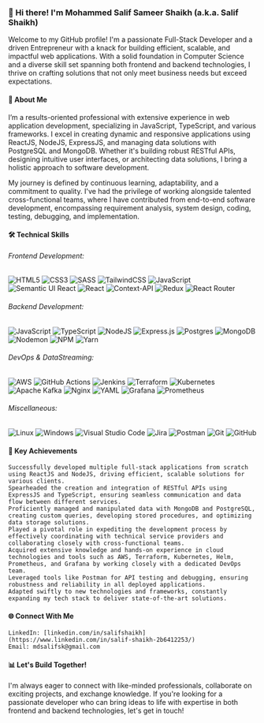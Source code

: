 ### 👋 Hi there! I'm Mohammed Salif Sameer Shaikh (a.k.a. Salif Shaikh)

Welcome to my GitHub profile! I'm a passionate Full-Stack Developer and a driven Entrepreneur with a knack for building efficient, scalable, and impactful web applications. With a solid foundation in Computer Science and a diverse skill set spanning both frontend and backend technologies, I thrive on crafting solutions that not only meet business needs but exceed expectations.

#### 🚀 About Me

I’m a results-oriented professional with extensive experience in web application development, specializing in JavaScript, TypeScript, and various frameworks. I excel in creating dynamic and responsive applications using ReactJS, NodeJS, ExpressJS, and managing data solutions with PostgreSQL and MongoDB. Whether it's building robust RESTful APIs, designing intuitive user interfaces, or architecting data solutions, I bring a holistic approach to software development.

My journey is defined by continuous learning, adaptability, and a commitment to quality. I've had the privilege of working alongside talented cross-functional teams, where I have contributed from end-to-end software development, encompassing requirement analysis, system design, coding, testing, debugging, and implementation.

#### 🛠️ Technical Skills

###### Frontend Development:
![HTML5](https://img.shields.io/badge/html5-%23E34F26.svg?style=for-the-badge&logo=html5&logoColor=white) ![CSS3](https://img.shields.io/badge/css3-%231572B6.svg?style=for-the-badge&logo=css3&logoColor=white) ![SASS](https://img.shields.io/badge/SASS-hotpink.svg?style=for-the-badge&logo=SASS&logoColor=white) ![TailwindCSS](https://img.shields.io/badge/tailwindcss-%2338B2AC.svg?style=for-the-badge&logo=tailwind-css&logoColor=white) ![JavaScript](https://img.shields.io/badge/javascript-%23323330.svg?style=for-the-badge&logo=javascript&logoColor=%23F7DF1E) ![Semantic UI React](https://img.shields.io/badge/Semantic%20UI%20React-%2335BDB2.svg?style=for-the-badge&logo=SemanticUIReact&logoColor=white) ![React](https://img.shields.io/badge/react-%2320232a.svg?style=for-the-badge&logo=react&logoColor=%2361DAFB) ![Context-API](https://img.shields.io/badge/Context--Api-000000?style=for-the-badge&logo=react) ![Redux](https://img.shields.io/badge/redux-%23593d88.svg?style=for-the-badge&logo=redux&logoColor=white) ![React Router](https://img.shields.io/badge/React_Router-CA4245?style=for-the-badge&logo=react-router&logoColor=white)

###### Backend Development:
![JavaScript](https://img.shields.io/badge/javascript-%23323330.svg?style=for-the-badge&logo=javascript&logoColor=%23F7DF1E) ![TypeScript](https://img.shields.io/badge/typescript-%23007ACC.svg?style=for-the-badge&logo=typescript&logoColor=white) ![NodeJS](https://img.shields.io/badge/node.js-6DA55F?style=for-the-badge&logo=node.js&logoColor=white) ![Express.js](https://img.shields.io/badge/express.js-%23404d59.svg?style=for-the-badge&logo=express&logoColor=%2361DAFB) ![Postgres](https://img.shields.io/badge/postgres-%23316192.svg?style=for-the-badge&logo=postgresql&logoColor=white) ![MongoDB](https://img.shields.io/badge/MongoDB-%234ea94b.svg?style=for-the-badge&logo=mongodb&logoColor=white) ![Nodemon](https://img.shields.io/badge/NODEMON-%23323330.svg?style=for-the-badge&logo=nodemon&logoColor=%BBDEAD) ![NPM](https://img.shields.io/badge/NPM-%23CB3837.svg?style=for-the-badge&logo=npm&logoColor=white) ![Yarn](https://img.shields.io/badge/yarn-%232C8EBB.svg?style=for-the-badge&logo=yarn&logoColor=white)

###### DevOps & DataStreaming:
![AWS](https://img.shields.io/badge/AWS-%23FF9900.svg?style=for-the-badge&logo=amazon-aws&logoColor=white) ![GitHub Actions](https://img.shields.io/badge/github%20actions-%232671E5.svg?style=for-the-badge&logo=githubactions&logoColor=white) ![Jenkins](https://img.shields.io/badge/jenkins-%232C5263.svg?style=for-the-badge&logo=jenkins&logoColor=white)  ![Terraform](https://img.shields.io/badge/terraform-%235835CC.svg?style=for-the-badge&logo=terraform&logoColor=white) ![Kubernetes](https://img.shields.io/badge/kubernetes-%23326ce5.svg?style=for-the-badge&logo=kubernetes&logoColor=white) ![Apache Kafka](https://img.shields.io/badge/Apache%20Kafka-000?style=for-the-badge&logo=apachekafka) ![Nginx](https://img.shields.io/badge/nginx-%23009639.svg?style=for-the-badge&logo=nginx&logoColor=white) ![YAML](https://img.shields.io/badge/yaml-%23ffffff.svg?style=for-the-badge&logo=yaml&logoColor=151515) ![Grafana](https://img.shields.io/badge/grafana-%23F46800.svg?style=for-the-badge&logo=grafana&logoColor=white) ![Prometheus](https://img.shields.io/badge/Prometheus-E6522C?style=for-the-badge&logo=Prometheus&logoColor=white)

###### Miscellaneous:
![Linux](https://img.shields.io/badge/Linux-FCC624?style=for-the-badge&logo=linux&logoColor=black) ![Windows](https://img.shields.io/badge/Windows-0078D6?style=for-the-badge&logo=windows&logoColor=white) ![Visual Studio Code](https://img.shields.io/badge/Visual%20Studio%20Code-0078d7.svg?style=for-the-badge&logo=visual-studio-code&logoColor=white) ![Jira](https://img.shields.io/badge/jira-%230A0FFF.svg?style=for-the-badge&logo=jira&logoColor=white) ![Postman](https://img.shields.io/badge/Postman-FF6C37?style=for-the-badge&logo=postman&logoColor=white) ![Git](https://img.shields.io/badge/git-%23F05033.svg?style=for-the-badge&logo=git&logoColor=white) ![GitHub](https://img.shields.io/badge/github-%23121011.svg?style=for-the-badge&logo=github&logoColor=white)


#### 🌟 Key Achievements

    Successfully developed multiple full-stack applications from scratch using ReactJS and NodeJS, driving efficient, scalable solutions for various clients.
    Spearheaded the creation and integration of RESTful APIs using ExpressJS and TypeScript, ensuring seamless communication and data flow between different services.
    Proficiently managed and manipulated data with MongoDB and PostgreSQL, creating custom queries, developing stored procedures, and optimizing data storage solutions.
    Played a pivotal role in expediting the development process by effectively coordinating with technical service providers and collaborating closely with cross-functional teams.
    Acquired extensive knowledge and hands-on experience in cloud technologies and tools such as AWS, Terraform, Kubernetes, Helm, Prometheus, and Grafana by working closely with a dedicated DevOps team.
    Leveraged tools like Postman for API testing and debugging, ensuring robustness and reliability in all deployed applications.
    Adapted swiftly to new technologies and frameworks, constantly expanding my tech stack to deliver state-of-the-art solutions.

#### 🌐 Connect With Me
    LinkedIn: [linkedin.com/in/salifshaikh](https://www.linkedin.com/in/salif-shaikh-2b6412253/)
    Email: mdsalifsk@gmail.com

#### 📊 Let's Build Together!

I'm always eager to connect with like-minded professionals, collaborate on exciting projects, and exchange knowledge. If you're looking for a passionate developer who can bring ideas to life with expertise in both frontend and backend technologies, let's get in touch!

